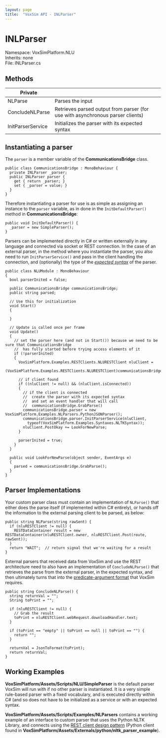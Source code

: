 ```yaml
---
layout: page
title:  "VoxSim API - INLParser"
---
```

# INLParser
Namespace: VoxSimPlatform.NLU\
Inherits: none\
File: INLParser.cs

## Methods
| Private           | |
|-------------------|-|
| NLParse           | Parses the input |
| ConcludeNLParse   | Retrieves parsed output from parser (for use with asynchronous parser clients) |
| InitParserService | Initializes the parser with its expected syntax |

## Instantiating a parser

The `parser` is a member variable of the **CommunicationsBridge** class.

```
public class CommunicationsBridge : MonoBehaviour {
  private INLParser _parser;
  public INLParser parser {
    get { return _parser; }
    set { _parser = value; }
  }
}
```

Therefore instantiating a parser for use is as simple as assigning an instance to the `parser` variable, as in done in the `InitDefaultParser()` method in **CommunicationsBridge**:

```
public void InitDefaultParser() {
  _parser = new SimpleParser();
}
```

Parsers can be implemented directly in C# or written externally in any language and connected via socket or REST connection.  In the case of an external parser, in the method where you instantiate the parser, you also need to run `InitParserService()` and pass in the client handling the connection, and (optionally) the type of the [*expected syntax*](../../NLU/IGenericSyntax.cs) of the parser.

```
public class NLUModule : MonoBehaviour
{
  bool parserInited = false;

  public CommunicationsBridge communicationsBridge;
  public string parsed;
  
  // Use this for initialization
  void Start()
  {

  }

  // Update is called once per frame
  void Update()
  {
    // set the parser here (and not in Start()) because we need to be sure that CommunicationsBridge
    //  has fully started before trying access elements of it
    if (!parserInited)
    {
      VoxSimPlatform.Examples.RESTClients.NLURESTClient nluClient =
        (VoxSimPlatform.Examples.RESTClients.NLURESTClient)communicationsBridge.FindRESTClientByLabel("NLTK");

      // if client found
      if ((nluClient != null) && (nluClient.isConnected))
      {
        // if the client is connected
        //  create the parser with its expected syntax
        //  and set an event handler that will call
        //  communicationsBridge.GrabParse()
        communicationsBridge.parser = new VoxSimPlatform.Examples.NLParsers.PythonJSONParser();
        communicationsBridge.parser.InitParserService(nluClient,
          typeof(VoxSimPlatform.Examples.Syntaxes.NLTKSyntax));
        nluClient.PostOkay += LookForNewParse;
      }

      parserInited = true;
    }
  }

  public void LookForNewParse(object sender, EventArgs e)
  {
    parsed = communicationsBridge.GrabParse();
  }
}
```

## Parser Implementations

Your custom parser class must contain an implementation of `NLParse()` that either does the parse itself (if implemented within C# entirely), or hands off the information to the external parsing client to be parsed, as below:

```
public string NLParse(string rawSent) {
  if (nluRESTClient != null) {
    RESTDataContainer result = new RESTDataContainer(nluRESTClient.owner, nluRESTClient.Post(route, rawSent));
  }
  return "WAIT";  // return signal that we're waiting for a result
}
```

External parsers that received data from VoxSim and use the REST architecture need to also have an implementation of `ConcludeNLParse()` that retrieves the parse from the external parser, in the expected syntax, and then ultimately turns that into the [predicate-argument format](../../Core/EventManager.cs) that VoxSim requires.

```
public string ConcludeNLParse() {
  string returnVal = "";
  String toPrint = "";
  
  if (nluRESTClient != null) {
    // Grab the result
    toPrint = nluRESTClient.webRequest.downloadHandler.text;
  }

  if (toPrint == "empty" || toPrint == null || toPrint == "") {
    return "";
  }
  
  returnVal = JsonToFormat(toPrint);
  return returnVal;
}
```

## Working Examples

**VoxSimPlatform/Assets/Scripts/NLU/SimpleParser** is the default parser VoxSim will run with if no other parser is instantiated.  It is a very simple rule-based parser with a fixed vocabulary, and is executed directly within C# (and so does not have to be initialized as a service or with an expected syntax.

**VoxSimPlatform/Assets/Scripts/Examples/NLParsers** contains a working example of an interface to custom parser that uses the Python NLTK Library, and connects using the [REST client design pattern](../../Network/RestClient.cs) (Python client found in **VoxSimPlatform/Assets/Externals/python/nltk_parser_example**).


